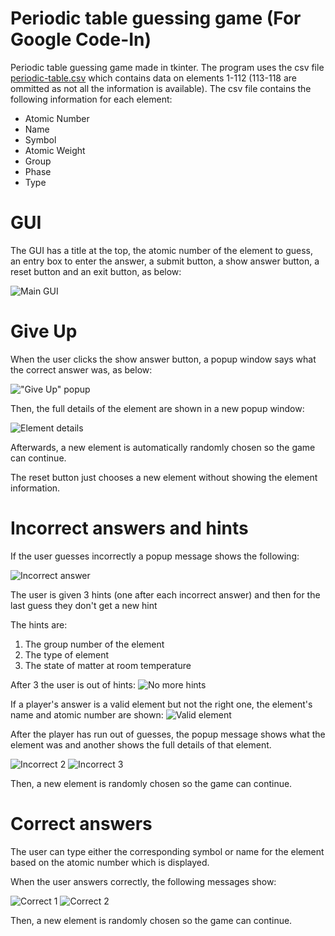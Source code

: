 # Periodic table guessing game (For Google Code-In)

Periodic table guessing game made in tkinter. The program uses the csv file [periodic-table.csv](./periodic-table.csv) which contains data on elements 1-112 (113-118 are ommitted as not all the information is available). The csv file contains the following information for each element:

* Atomic Number
* Name
* Symbol
* Atomic Weight
* Group
* Phase
* Type

# GUI

The GUI has a title at the top, the atomic number of the element to guess, an entry box to enter the answer, a submit button, a show answer button, a reset button and an exit button, as below:

![Main GUI](./images/gui.png)

# Give Up

When the user clicks the show answer button, a popup window says what the correct answer was, as below:

!["Give Up" popup](./images/give-up1.png)

Then, the full details of the element are shown in a new popup window:

![Element details](./images/give-up2.png)

Afterwards, a new element is automatically randomly chosen so the game can continue.

The reset button just chooses a new element without showing the element information.

# Incorrect answers and hints

If the user guesses incorrectly a popup message shows the following:

![Incorrect answer](./images/incorrect.png)

The user is given 3 hints (one after each incorrect answer) and then for the last guess they don't get a new hint

The hints are:

1. The group number of the element
2. The type of element
3. The state of matter at room temperature

After 3 the user is out of hints:
![No more hints](./images/no-hints.png)

If a player's answer is a valid element but not the right one, the element's name and atomic number are shown:
![Valid element](./images/valid-element.png)


After the player has run out of guesses, the popup message shows what the element was and another shows the full details of that element.

![Incorrect 2](./images/incorrect2.png)
![Incorrect 3](./images/incorrect3.png)

Then, a new element is randomly chosen so the game can continue.

# Correct answers

The user can type either the corresponding symbol or name for the element based on the atomic number which is displayed.

When the user answers correctly, the following messages show:

![Correct 1](./images/correct1.png)
![Correct 2](./images/correct2.png)

Then, a new element is randomly chosen so the game can continue.
